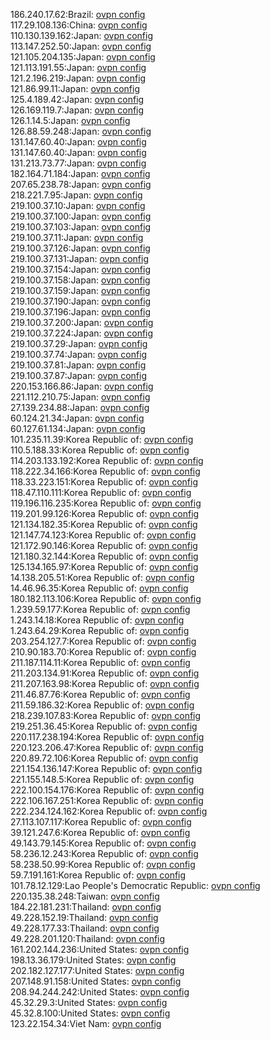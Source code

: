 186.240.17.62:Brazil: [ovpn config](vpn/186_240_17_62.ovpn)  
117.29.108.136:China: [ovpn config](vpn/117_29_108_136.ovpn)  
110.130.139.162:Japan: [ovpn config](vpn/110_130_139_162.ovpn)  
113.147.252.50:Japan: [ovpn config](vpn/113_147_252_50.ovpn)  
121.105.204.135:Japan: [ovpn config](vpn/121_105_204_135.ovpn)  
121.113.191.55:Japan: [ovpn config](vpn/121_113_191_55.ovpn)  
121.2.196.219:Japan: [ovpn config](vpn/121_2_196_219.ovpn)  
121.86.99.11:Japan: [ovpn config](vpn/121_86_99_11.ovpn)  
125.4.189.42:Japan: [ovpn config](vpn/125_4_189_42.ovpn)  
126.169.119.7:Japan: [ovpn config](vpn/126_169_119_7.ovpn)  
126.1.14.5:Japan: [ovpn config](vpn/126_1_14_5.ovpn)  
126.88.59.248:Japan: [ovpn config](vpn/126_88_59_248.ovpn)  
131.147.60.40:Japan: [ovpn config](vpn/131_147_60_40.ovpn)  
131.147.60.40:Japan: [ovpn config](vpn/131_147_60_40.ovpn)  
131.213.73.77:Japan: [ovpn config](vpn/131_213_73_77.ovpn)  
182.164.71.184:Japan: [ovpn config](vpn/182_164_71_184.ovpn)  
207.65.238.78:Japan: [ovpn config](vpn/207_65_238_78.ovpn)  
218.221.7.95:Japan: [ovpn config](vpn/218_221_7_95.ovpn)  
219.100.37.10:Japan: [ovpn config](vpn/219_100_37_10.ovpn)  
219.100.37.100:Japan: [ovpn config](vpn/219_100_37_100.ovpn)  
219.100.37.103:Japan: [ovpn config](vpn/219_100_37_103.ovpn)  
219.100.37.11:Japan: [ovpn config](vpn/219_100_37_11.ovpn)  
219.100.37.126:Japan: [ovpn config](vpn/219_100_37_126.ovpn)  
219.100.37.131:Japan: [ovpn config](vpn/219_100_37_131.ovpn)  
219.100.37.154:Japan: [ovpn config](vpn/219_100_37_154.ovpn)  
219.100.37.158:Japan: [ovpn config](vpn/219_100_37_158.ovpn)  
219.100.37.159:Japan: [ovpn config](vpn/219_100_37_159.ovpn)  
219.100.37.190:Japan: [ovpn config](vpn/219_100_37_190.ovpn)  
219.100.37.196:Japan: [ovpn config](vpn/219_100_37_196.ovpn)  
219.100.37.200:Japan: [ovpn config](vpn/219_100_37_200.ovpn)  
219.100.37.224:Japan: [ovpn config](vpn/219_100_37_224.ovpn)  
219.100.37.29:Japan: [ovpn config](vpn/219_100_37_29.ovpn)  
219.100.37.74:Japan: [ovpn config](vpn/219_100_37_74.ovpn)  
219.100.37.81:Japan: [ovpn config](vpn/219_100_37_81.ovpn)  
219.100.37.87:Japan: [ovpn config](vpn/219_100_37_87.ovpn)  
220.153.166.86:Japan: [ovpn config](vpn/220_153_166_86.ovpn)  
221.112.210.75:Japan: [ovpn config](vpn/221_112_210_75.ovpn)  
27.139.234.88:Japan: [ovpn config](vpn/27_139_234_88.ovpn)  
60.124.21.34:Japan: [ovpn config](vpn/60_124_21_34.ovpn)  
60.127.61.134:Japan: [ovpn config](vpn/60_127_61_134.ovpn)  
101.235.11.39:Korea Republic of: [ovpn config](vpn/101_235_11_39.ovpn)  
110.5.188.33:Korea Republic of: [ovpn config](vpn/110_5_188_33.ovpn)  
114.203.133.192:Korea Republic of: [ovpn config](vpn/114_203_133_192.ovpn)  
118.222.34.166:Korea Republic of: [ovpn config](vpn/118_222_34_166.ovpn)  
118.33.223.151:Korea Republic of: [ovpn config](vpn/118_33_223_151.ovpn)  
118.47.110.111:Korea Republic of: [ovpn config](vpn/118_47_110_111.ovpn)  
119.196.116.235:Korea Republic of: [ovpn config](vpn/119_196_116_235.ovpn)  
119.201.99.126:Korea Republic of: [ovpn config](vpn/119_201_99_126.ovpn)  
121.134.182.35:Korea Republic of: [ovpn config](vpn/121_134_182_35.ovpn)  
121.147.74.123:Korea Republic of: [ovpn config](vpn/121_147_74_123.ovpn)  
121.172.90.146:Korea Republic of: [ovpn config](vpn/121_172_90_146.ovpn)  
121.180.32.144:Korea Republic of: [ovpn config](vpn/121_180_32_144.ovpn)  
125.134.165.97:Korea Republic of: [ovpn config](vpn/125_134_165_97.ovpn)  
14.138.205.51:Korea Republic of: [ovpn config](vpn/14_138_205_51.ovpn)  
14.46.96.35:Korea Republic of: [ovpn config](vpn/14_46_96_35.ovpn)  
180.182.113.106:Korea Republic of: [ovpn config](vpn/180_182_113_106.ovpn)  
1.239.59.177:Korea Republic of: [ovpn config](vpn/1_239_59_177.ovpn)  
1.243.14.18:Korea Republic of: [ovpn config](vpn/1_243_14_18.ovpn)  
1.243.64.29:Korea Republic of: [ovpn config](vpn/1_243_64_29.ovpn)  
203.254.127.7:Korea Republic of: [ovpn config](vpn/203_254_127_7.ovpn)  
210.90.183.70:Korea Republic of: [ovpn config](vpn/210_90_183_70.ovpn)  
211.187.114.11:Korea Republic of: [ovpn config](vpn/211_187_114_11.ovpn)  
211.203.134.91:Korea Republic of: [ovpn config](vpn/211_203_134_91.ovpn)  
211.207.163.98:Korea Republic of: [ovpn config](vpn/211_207_163_98.ovpn)  
211.46.87.76:Korea Republic of: [ovpn config](vpn/211_46_87_76.ovpn)  
211.59.186.32:Korea Republic of: [ovpn config](vpn/211_59_186_32.ovpn)  
218.239.107.83:Korea Republic of: [ovpn config](vpn/218_239_107_83.ovpn)  
219.251.36.45:Korea Republic of: [ovpn config](vpn/219_251_36_45.ovpn)  
220.117.238.194:Korea Republic of: [ovpn config](vpn/220_117_238_194.ovpn)  
220.123.206.47:Korea Republic of: [ovpn config](vpn/220_123_206_47.ovpn)  
220.89.72.106:Korea Republic of: [ovpn config](vpn/220_89_72_106.ovpn)  
221.154.136.147:Korea Republic of: [ovpn config](vpn/221_154_136_147.ovpn)  
221.155.148.5:Korea Republic of: [ovpn config](vpn/221_155_148_5.ovpn)  
222.100.154.176:Korea Republic of: [ovpn config](vpn/222_100_154_176.ovpn)  
222.106.167.251:Korea Republic of: [ovpn config](vpn/222_106_167_251.ovpn)  
222.234.124.162:Korea Republic of: [ovpn config](vpn/222_234_124_162.ovpn)  
27.113.107.117:Korea Republic of: [ovpn config](vpn/27_113_107_117.ovpn)  
39.121.247.6:Korea Republic of: [ovpn config](vpn/39_121_247_6.ovpn)  
49.143.79.145:Korea Republic of: [ovpn config](vpn/49_143_79_145.ovpn)  
58.236.12.243:Korea Republic of: [ovpn config](vpn/58_236_12_243.ovpn)  
58.238.50.99:Korea Republic of: [ovpn config](vpn/58_238_50_99.ovpn)  
59.7.191.161:Korea Republic of: [ovpn config](vpn/59_7_191_161.ovpn)  
101.78.12.129:Lao People's Democratic Republic: [ovpn config](vpn/101_78_12_129.ovpn)  
220.135.38.248:Taiwan: [ovpn config](vpn/220_135_38_248.ovpn)  
184.22.181.231:Thailand: [ovpn config](vpn/184_22_181_231.ovpn)  
49.228.152.19:Thailand: [ovpn config](vpn/49_228_152_19.ovpn)  
49.228.177.33:Thailand: [ovpn config](vpn/49_228_177_33.ovpn)  
49.228.201.120:Thailand: [ovpn config](vpn/49_228_201_120.ovpn)  
161.202.144.236:United States: [ovpn config](vpn/161_202_144_236.ovpn)  
198.13.36.179:United States: [ovpn config](vpn/198_13_36_179.ovpn)  
202.182.127.177:United States: [ovpn config](vpn/202_182_127_177.ovpn)  
207.148.91.158:United States: [ovpn config](vpn/207_148_91_158.ovpn)  
208.94.244.242:United States: [ovpn config](vpn/208_94_244_242.ovpn)  
45.32.29.3:United States: [ovpn config](vpn/45_32_29_3.ovpn)  
45.32.8.100:United States: [ovpn config](vpn/45_32_8_100.ovpn)  
123.22.154.34:Viet Nam: [ovpn config](vpn/123_22_154_34.ovpn)  
